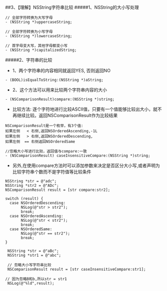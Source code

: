 ##3、【理解】NSString字符串比较
#####1、NSString的大小写处理
```objc
// 全部字符转换为大写字母
- (NSString *)uppercaseString;

// 全部字符转换为小写字母
- (NSString *)lowercaseString;

// 首字母变大写，其他字母都变小写
- (NSString *)capitalizedString;
```
#####2、字符串的比较
* 1、两个字符串的内容相同就返回YES, 否则返回NO

```objc
- (BOOL)isEqualToString:(NSString *)aString;
```
* 2、这个方法可以用来比较两个字符串内容的大小

```objc
- (NSComparisonResult)compare:(NSString *)string;
```
* 比较方法: 逐个字符地进行比较ASCII值，只要有一个值能够比较出大小，就不再继续比较。返回NSComparisonResult作为比较结果

```objc
NSComparisonResult是一个枚举，有3个值:
如果左侧   < 右侧,返回NSOrderedAscending,-1L
如果左侧   > 右侧,返回NSOrderedDescending,
如果左侧  == 右侧返回NSOrderedSame

//忽略大小写进行比较，返回值与compare:一致
- (NSComparisonResult) caseInsensitiveCompare:(NSString *)string;

```
* 另外,在使用compare方法时可以添加参数来决定是否区分大小写,或者声明为比较字符串个数而不是字符值等比较条件

```objc
NSString *str = @"adc";
NSString *str2 = @"ADc";
NSComparisonResult result = [str compare:str2];

switch (result) {
  case NSOrderedDescending:
       NSLog(@"str > str2");
       break;
  case NSOrderedAscending:
       NSLog(@"str < str2");
       break;
  case NSOrderedSame:
       NSLog(@"str == str2");
       break;
}
```
```objc
 NSString *str = @"aBc";
 NSString *str1 = @"abc";

 // 忽略大小写字符串比较
 NSComparisonResult result = [str caseInsensitiveCompare:str1];

// 因为忽略B和b,所以str = str1
 NSLog(@"%ld",result);
```

